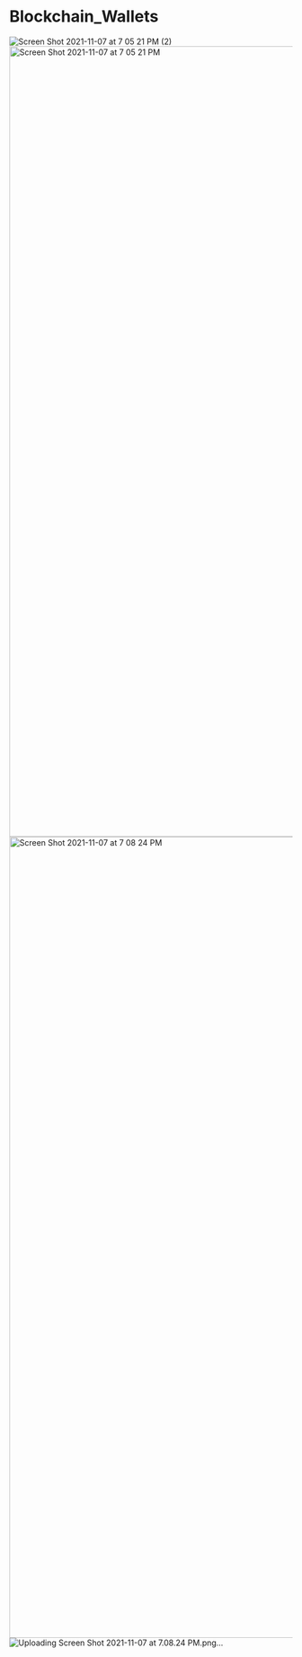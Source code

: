 # Blockchain_Wallets
![Screen Shot 2021-11-07 at 7 05 21 PM (2)](https://user-images.githubusercontent.com/83678373/140678804-ecb02445-a7ee-4ab4-832f-b36b01614ca2.png)
<img width="1406" alt="Screen Shot 2021-11-07 at 7 05 21 PM" src="https://user-images.githubusercontent.com/83678373/140678810-c0829547-d285-4c7f-a84f-3092f71732ca.png"><img width="1425" alt="Screen Shot 2021-11-07 at 7 08 24 PM" src="https://user-images.githubusercontent.com/83678373/140678820-2d93c7a2-d33b-4790-8cbd-f3e35f9f148e.png">
![Uploading Screen Shot 2021-11-07 at 7.08.24 PM.png…]()

